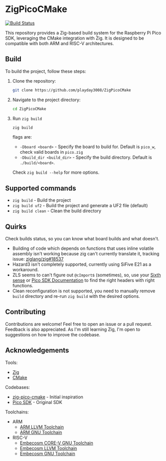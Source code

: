# ZigPicoCMake

[![Build Status](https://github.com/playday3008/ZigPicoCMake/actions/workflows/zig-build.yml/badge.svg)](https://github.com/playday3008/ZigPicoCMake/actions)

This repository provides a Zig-based build system for the Raspberry Pi Pico SDK, leveraging the CMake integration with Zig. It is designed to be compatible with both ARM and RISC-V architectures.

## Build

To build the project, follow these steps:

1. Clone the repository:

   ```bash
   git clone https://github.com/playday3008/ZigPicoCMake
   ```

2. Navigate to the project directory:

   ```bash
   cd ZigPicoCMake
   ```

3. Run `zig build`

   ```bash
   zig build
   ```

   flags are:

   - `-Dboard <board>` - Specify the board to build for. Default is `pico_w`, check valid boards in `pico.zig`
   - `-Dbuild_dir <build_dir>` - Specify the build directory. Default is `./build/<board>`.

   Check `zig build --help` for more options.

## Supported commands

- `zig build` - Build the project
- `zig build uf2` - Build the project and generate a UF2 file (default)
- `zig build clean` - Clean the build directory

## Quirks

Check builds status, so you can know what board builds and what doesn't.

- Building of code which depends on functions that uses inline volatile assembly isn't working because zig can't currently translate it, tracking issue: [ziglang/zig#18537](https://github.com/ziglang/zig/issues/18537)
- Hazard3 isn't completely supported, currently using SiFive E21 as a workaround.
- ZLS seems to can't figure out `@cImport`s (sometimes), so, use your [Sixth sense](https://en.wikipedia.org/wiki/Sixth_sense) or [Pico SDK Documentation](https://www.raspberrypi.com/documentation/pico-sdk/) to find the right headers with right functions.
- Clean reconfiguration is not supported, you need to manually remove `build` directory and re-run `zig build` with the desired options.

## Contributing

Contributions are welcome! Feel free to open an issue or a pull request.
Feedback is also appreciated. As I'm still learning Zig, I'm open to suggestions on how to improve the codebase.

## Acknowledgements

Tools:

- [Zig](https://ziglang.org)
- [CMake](https://cmake.org)

Codebases:

- [zig-pico-cmake](https://github.com/nemuibanila/zig-pico-cmake) - Initial inspiration
- [Pico SDK](https://github.com/raspberrypi/pico-sdk) - Original SDK

Toolchains:

- ARM
  - [ARM LLVM Toolchain](https://github.com/ARM-software/LLVM-embedded-toolchain-for-Arm)
  - [ARM GNU Toolchain](https://developer.arm.com/downloads/-/arm-gnu-toolchain-downloads)
- RISC-V
  - [Embecosm CORE-V GNU Toolchain](https://buildbot.embecosm.com/search/?q=corev-gcc)
  - [Embecosm LLVM Toolchain](https://buildbot.embecosm.com/search/?q=riscv32-clang)
  - [Embecosm GNU Toolchain](https://buildbot.embecosm.com/search/?q=riscv32-gcc)
